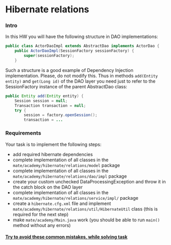 # Hibernate relations

### Intro

In this HW you will have the following structure in DAO implementations:
```java
public class ActorDaoImpl extends AbstractDao implements ActorDao {
    public ActorDaoImpl(SessionFactory sessionFactory) {
        super(sessionFactory);
    }

```
Such a structure is a good example of Dependency Injection implementation. Please, do not modify this.
Thus in methods `add(Entity entity)` and `get(Long id)` of the DAO layer you need just to refer to the SessionFactory instance of the parent AbstractDao class:

```java
public Entity add(Entity entity) {
    Session session = null;
    Transaction transaction = null;
    try {
        session = factory.openSession();
        transaction = ...
```

### Requirements

Your task is to implement the following steps:
- add required hibernate dependencies
- complete implementation of all classes in the `mate/academy/hibernate/relations/model` package
- complete implementation of all classes in the `mate/academy/hibernate/relations/dao/impl` package
- create your custom unchecked DataProcessingException and throw it in the catch block on the DAO layer
- complete implementation of all classes in the `mate/academy/hibernate/relations/service/impl/` package
- create a `hibernate.cfg.xml` file and implement `mate/academy/hibernate/relations/util/HibernateUtil` class (this is required for the next step)
- make `mate/academy/Main.java` work (you should be able to run `main()` method without any errors)

#### [Try to avoid these common mistakes, while solving task](./checklist.md)
